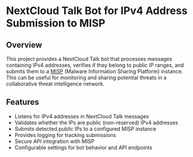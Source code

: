 # NextCloud Talk Bot for IPv4 Address Submission to MISP

## Overview

This project provides a NextCloud Talk bot that processes messages containing IPv4 addresses, verifies if they belong to public IP ranges, and submits them to a [MISP](https://www.misp-project.org/) (Malware Information Sharing Platform) instance. This can be useful for monitoring and sharing potential threats in a collaborative threat intelligence network.

## Features

- Listens for IPv4 addresses in NextCloud Talk messages
- Validates whether the IPs are public (non-reserved) IPv4 addresses
- Submits detected public IPs to a configured MISP instance
- Provides logging for tracking submissions
- Secure API integration with MISP
- Configurable settings for bot behavior and API endpoints